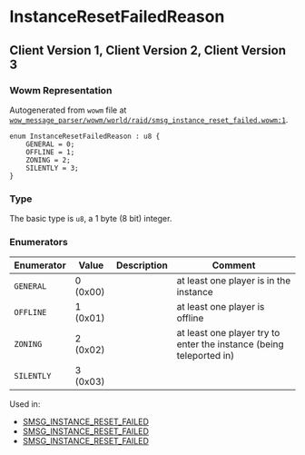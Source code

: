 # InstanceResetFailedReason

## Client Version 1, Client Version 2, Client Version 3

### Wowm Representation

Autogenerated from `wowm` file at [`wow_message_parser/wowm/world/raid/smsg_instance_reset_failed.wowm:1`](https://github.com/gtker/wow_messages/tree/main/wow_message_parser/wowm/world/raid/smsg_instance_reset_failed.wowm#L1).

```rust,ignore
enum InstanceResetFailedReason : u8 {
    GENERAL = 0;
    OFFLINE = 1;
    ZONING = 2;
    SILENTLY = 3;
}
```
### Type
The basic type is `u8`, a 1 byte (8 bit) integer.
### Enumerators
| Enumerator | Value  | Description | Comment |
| --------- | -------- | ----------- | ------- |
| `GENERAL` | 0 (0x00) |  | at least one player is in the instance |
| `OFFLINE` | 1 (0x01) |  | at least one player is offline |
| `ZONING` | 2 (0x02) |  | at least one player try to enter the instance (being teleported in) |
| `SILENTLY` | 3 (0x03) |  |  |

Used in:
* [SMSG_INSTANCE_RESET_FAILED](smsg_instance_reset_failed.md)
* [SMSG_INSTANCE_RESET_FAILED](smsg_instance_reset_failed.md)
* [SMSG_INSTANCE_RESET_FAILED](smsg_instance_reset_failed.md)

